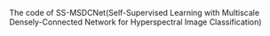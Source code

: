 The code of SS-MSDCNet(Self-Supervised Learning with Multiscale Densely-Connected Network for Hyperspectral Image Classification)
